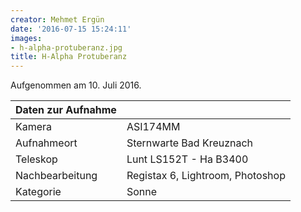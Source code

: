 ```yaml
---
creator: Mehmet Ergün
date: '2016-07-15 15:24:11'
images:
- h-alpha-protuberanz.jpg
title: H-Alpha Protuberanz
---
```

Aufgenommen am 10. Juli 2016.

| Daten zur Aufnahme | |
| - | - |
| Kamera | ASI174MM |
| Aufnahmeort | Sternwarte Bad Kreuznach |
| Teleskop | Lunt LS152T - Ha B3400 | 152/900 | f/5,9 |
| Nachbearbeitung | Registax 6, Lightroom, Photoshop |
| Kategorie | Sonne |
